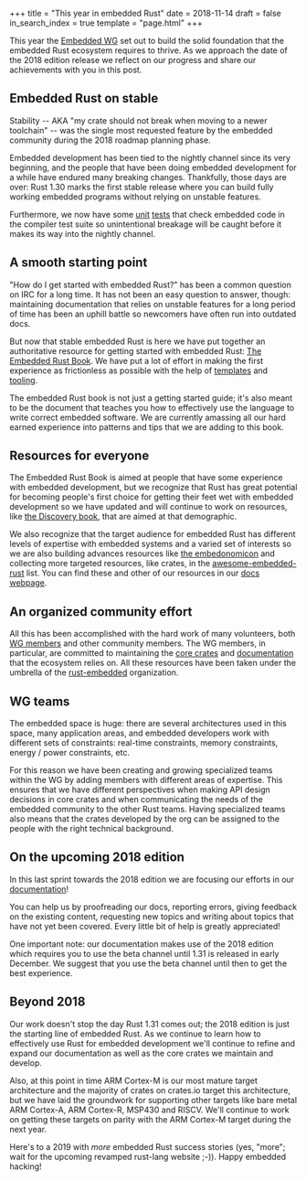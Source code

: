 +++
title = "This year in embedded Rust"
date = 2018-11-14
draft = false
in_search_index = true
template = "page.html"
+++

This year the [Embedded WG] set out to build the solid foundation that the
embedded Rust ecosystem requires to thrive. As we approach the date of the 2018
edition release we reflect on our progress and share our achievements with you
in this post.

[Embedded WG]: https://github.com/rust-embedded/wg

## Embedded Rust on stable

Stability -- AKA "my crate should not break when moving to a newer toolchain" --
was the single most requested feature by the embedded community during the 2018
roadmap planning phase.

Embedded development has been tied to the nightly
channel since its very beginning, and the people that have been doing embedded
development for a while have endured many breaking changes. Thankfully, those
days are over: Rust 1.30 marks the first stable release where you can build
fully working embedded programs without relying on unstable features.

Furthermore, we now have some [unit][] [tests] that check embedded code in the
compiler test suite so unintentional breakage will be caught before it makes its
way into the nightly channel.

[unit]: https://github.com/rust-lang/rust/pull/53996
[tests]: https://github.com/rust-lang/rust/pull/53190

## A smooth starting point

"How do I get started with embedded Rust?" has been a common question on IRC for
a long time. It has not been an easy question to answer, though: maintaining
documentation that relies on unstable features for a long period of time has
been an uphill battle so newcomers have often run into outdated docs.

But now that stable embedded Rust is here we have put together an authoritative
resource for getting started with embedded Rust: [The Embedded Rust Book]. We
have put a lot of effort in making the first experience as frictionless as
possible with the help of [templates] and [tooling].

[The Embedded Rust Book]: https://docs.rust-embedded.org/book
[templates]: https://github.com/rust-embedded/cortex-m-quickstart
[tooling]: https://github.com/rust-embedded/cargo-binutils

The embedded Rust book is not just a getting started guide; it's also meant
to be the document that teaches you how to effectively use the language to write
correct embedded software. We are currently amassing all our hard earned
experience into patterns and tips that we are adding to this book.

## Resources for everyone

The Embedded Rust Book is aimed at people that have some experience with
embedded development, but we recognize that Rust has great potential for
becoming people's first choice for getting their feet wet with embedded
development so we have updated and will continue to work on resources, like [the
Discovery book], that are aimed at that demographic.

[the Discovery book]: https://docs.rust-embedded.org/discovery

We also recognize that the target audience for embedded Rust has different
levels of expertise with embedded systems and a varied set of interests
so we are also building advances resources like [the embedonomicon]
and collecting more targeted resources, like crates, in the
[awesome-embedded-rust] list. You can find these and other of our resources in
our [docs webpage][docs].

[the embedonomicon]: https://docs.rust-embedded.org/embedonomicon
[awesome-embedded-rust]: https://github.com/rust-embedded/awesome-embedded-rust
[docs]: https://docs.rust-embedded.org

## An organized community effort

All this has been accomplished with the hard work of many volunteers, both [WG
members] and other community members. The WG members, in particular, are
committed to maintaining the [core crates] and [documentation] that the
ecosystem relies on. All these resources have been taken under the umbrella of
the [rust-embedded] organization.

[WG members]: https://github.com/rust-embedded/wg#organization
[rust-embedded]: https://github.com/rust-embedded
[core crates]: https://github.com/rust-embedded/wg#projects-1
[documentation]: https://github.com/rust-embedded/wg#projects-8

## WG teams

The embedded space is huge: there are several architectures used in
this space, many application areas, and embedded developers work with different
sets of constraints: real-time constraints, memory constraints, energy / power
constraints, etc.

For this reason we have been creating and growing specialized teams within the
WG by adding members with different areas of expertise. This ensures that we
have different perspectives when making API design decisions in core crates and
when communicating the needs of the embedded community to the other Rust teams.
Having specialized teams also means that the crates developed by the org can be
assigned to the people with the right technical background.

## On the upcoming 2018 edition

In this last sprint towards the 2018 edition we are focusing our efforts in
our [documentation][docs]!

You can help us by proofreading our docs, reporting errors, giving feedback on
the existing content, requesting new topics and writing about topics that have
not yet been covered. Every little bit of help is greatly appreciated!

One important note: our documentation makes use of the 2018 edition which
requires you to use the beta channel until 1.31 is released in early December.
We suggest that you use the beta channel until then to get the best experience.

## Beyond 2018

Our work doesn't stop the day Rust 1.31 comes out; the 2018 edition is just the
starting line of embedded Rust. As we continue to learn how to effectively use
Rust for embedded development we'll continue to refine and expand our
documentation as well as the core crates we maintain and develop.

Also, at this point in time ARM Cortex-M is our most mature target architecture
and the majority of crates on crates.io target this architecture, but we have
laid the groundwork for supporting other targets like bare metal ARM Cortex-A,
ARM Cortex-R, MSP430 and RISCV. We'll continue to work on getting these
targets on parity with the ARM Cortex-M target during the next year.

Here's to a 2019 with *more* embedded Rust success stories (yes, "more"; wait
for the upcoming revamped rust-lang website ;-)). Happy embedded hacking!
